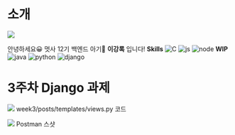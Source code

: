 # 소개
![](https://github.com/LikeLion-at-CAU-12th/kangRok-Lee/blob/git-session/mutsa.gif)

안녕하세요😀
멋사 12기 백엔드 아기🦁 **이강록** 입니다!
**Skills**
![C](https://img.shields.io/badge/C-00599C?style=for-the-badge&logo=c&logoColor=white)
![js](https://img.shields.io/badge/JavaScript-F7DF1E?style=for-the-badge&logo=JavaScript&logoColor=white)
![node](https://img.shields.io/badge/Node.js-43853D?style=for-the-badge&logo=node.js&logoColor=white)
**WIP**
![java](https://img.shields.io/badge/Java-ED8B00?style=for-the-badge&logo=openjdk&logoColor=white)
![python](https://img.shields.io/badge/Python-3776AB?style=for-the-badge&logo=python&logoColor=white)
![django](https://img.shields.io/badge/Django-092E20?style=for-the-badge&logo=django&logoColor=white)

# 3주차 Django 과제

![](https://github.com/LikeLion-at-CAU-12th/kangRok-Lee/assets/34326056/8fdf38ae-2ff5-4ca0-a83f-18f82f06ae91)
week3/posts/templates/views.py 코드

![](https://github.com/LikeLion-at-CAU-12th/kangRok-Lee/assets/34326056/1c2f54aa-80c3-47b2-894b-965eca9a331b)
Postman 스샷